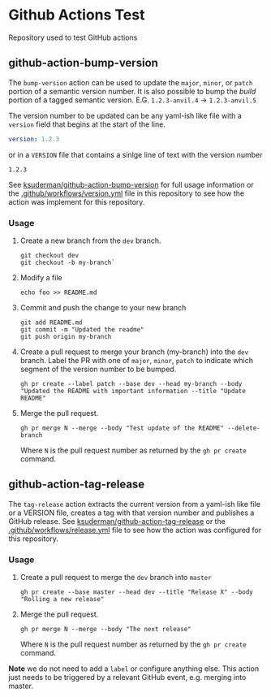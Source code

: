 # Github Actions Test
Repository used to test GitHub actions

## github-action-bump-version

The `bump-version` action can be used to update the `major`, `minor`, or `patch` portion of a semantic version number.  It is also possible to bump the *build* portion of a tagged semantic version.  E.G. `1.2.3-anvil.4` -> `1.2.3-anvil.5`

The version number to be updated can be any yaml-ish like file with a `version` field that begins at the start of the line.  
```yaml
version: 1.2.3
```
or in a `VERSION` file that contains a sinlge line of text with the version number
```
1.2.3
```

See [ksuderman/github-action-bump-version](https://github.com/ksuderman/github-action-bump-version) for full usage information or the [.github/workflows/version.yml](https://github.com/ksuderman/github-actions-test/blob/master/.github/workflows/version.yml) file in this repository to see how the action was implement for this repository.

### Usage

1. Create a new branch from the `dev` branch.
   ```
   git checkout dev
   git checkout -b my-branch`
   ```
1. Modify a file
   ```
   echo foo >> README.md
   ```
1. Commit and push the change to your new branch
   ```
   git add README.md
   git commit -m "Updated the readme"
   git push origin my-branch
   ```
1. Create a pull request to merge your branch (my-branch) into the `dev` branch. Label the PR with one of `major`, `minor`, `patch` to indicate which segment of the version number to be bumped.
   ```
   gh pr create --label patch --base dev --head my-branch --body "Updated the README with important information --title "Update README"
   ```
1. Merge the pull request.
   ```
   gh pr merge N --merge --body "Test update of the README" --delete-branch
   ```
   Where `N` is the pull request number as returned by the `gh pr create` command.
   
## github-action-tag-release

The `tag-release` action extracts the current version from a yaml-ish like file or a VERSION file, creates a tag with that version number and publishes a GitHub release. See [ksuderman/github-action-tag-release](https://github.com/ksuderman/github-action-tag-release) or the [.github/workflows/release.yml](https://github.com/ksuderman/github-actions-test/blob/master/.github/workflows/release.yml) file to see how the action was configured for this repository.

### Usage

1. Create a pull request to merge the `dev` branch into `master`
   ```
   gh pr create --base master --head dev --title "Release X" --body "Rolling a new release"
   ```
1. Merge the pull request.
   ```
   gh pr merge N --merge --body "The next release"
   ```
   Where `N` is the pull request number as returned by the `gh pr create` command.

**Note** we do not need to add a `label` or configure anything else.  This action just needs to be triggered by a relevant GitHub event, e.g. merging into master.

